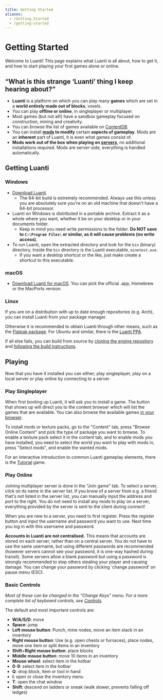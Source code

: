 ```yaml
---
title: Getting Started
aliases:
  - /Getting_Started
  - /getting-started
---
```


# Getting Started

Welcome to Luanti! This page explains what Luanti is all about, how to get it, and how to start playing your first games alone or online.

## “What is this strange ‘Luanti’ thing I keep hearing about?”

- **Luanti** is a platform on which you can play many **games** which are set in a **world entirely made out of blocks**, voxels.
- You can play **offline or online**, in singleplayer or multiplayer.
- Most games (but not all!) have a sandbox gameplay focused on construction, mining and creativity.
- You can browse the list of games available on [ContentDB](https://content.luanti.org/packages/?type=game).
- You can install **[mods](/for-players/mods/) to modify** certain **aspects of gameplay**. Mods are an **inherent** part of Luanti, it is even what games consist of.
- **Mods work out of the box when playing on [servers](/for-players/servers/)**, no additional installations required. Mods are server-side, everything is handled automatically.

## Getting Luanti

### Windows

- [Download Luanti](https://www.luanti.org/downloads/).
  - The 64-bit build is extremely recommended. Always use this unless you are absolutely sure you're on an old machine that doesn't have a 64-bit processor.
- Luanti on Windows is distributed in a portable archive. Extract it as a whole where you want, whether it be on your desktop or in your documents folder.
  - Keep in mind you need write permissions to the folder. **Do NOT save to `C:\Program Files\` or similar, as it will cause problems (no write access).**
- To run Luanti, open the extracted directory and look for the `bin` (binary) directory. Inside the `bin` directory is the Luanti executable, `minetest.exe`.
  - If you want a desktop shortcut or the like, just make create a shortcut to this executable.

### macOS

- [Download Luanti for macOS](http://www.luanti.org/downloads/). You can pick the official .app, Homebrew or the MacPorts version.

### Linux

If you are on a distribution with up to date enough repositories (e.g. Arch), you can install Luanti from your package manager.

Otherwise it is recommended to obtain Luanti through other means, such as the [Flatpak package](https://flathub.org/apps/details/net.minetest.Minetest). For Ubuntu and similar, there is the [Luanti PPA](https://launchpad.net/~minetestdevs/+archive/ubuntu/stable).

If all else fails, you can build from source by [cloning the engine repository](https://github.com/luanti-org/luanti) and [following the build instructions](https://github.com/luanti-org/luanti/blob/master/doc/compiling/linux.md).

## Playing

Now that you have it installed you can either; play singleplayer, play on a local server or play online by connecting to a server.

### Play Singleplayer

When first booting up Luanti, it will ask you to install a game. The button that shows up will direct you to the content browser which will list the games that are available. You can also browse the available games [in your browser](https://content.luanti.org/packages/?type=game).

To install mods or texture packs, go to the "Content" tab, press "Browse Online Content" and pick the type of package you want to browse. To enable a texture pack select it in the content tab, and to enable mods you have installed, you need to select the world you want to play with mods in, press "Select mods", and enable the wanted mods.

For an interactive introduction to common Luanti gameplay elements, there is the [Tutorial](https://content.luanti.org/packages/Wuzzy/tutorial/) game.

### Play Online

Joining multiplayer server is done in the "Join game" tab. To select a server, click on its name in the server list. If you know of a server from e.g. a friend that's not listed in the server list, you can manually input the address and port to the right. You do not need to install any mods to play on a server, everything provided by the server is sent to the client during connect!

When you are new to a server, you need to first register. Press the register button and input the username and password you want to use. Next time you log in with this username and password.

**Accounts in Luanti are not centralised.** This means that accounts are stored on each server, rather than on a central server. You do not have to use the same username, but using different passwords are recommended (however servers cannot see your password, it is one-way hashed during transit). Some servers allow a blank password but using a password is strongly recommended to stop others stealing your player and causing damage. You can change your password by clicking 'change password' on pause menu (ESC).

### Basic Controls

_Most of these can be changed in the “Change Keys” menu. For a more complete list of keyboard controls, see [Controls](/for-players/controls/)._

The default and most important controls are:

- **W/A/S/D**: move
- **Space**: jump
- **Left mouse button**: Punch, mine nodes, move an item stack in an inventory
- **Right mouse button**: Use (e.g. open chests or furnaces), place nodes, move one item or split items in an inventory
- **Shift**+**Right mouse button**: place blocks
- **Middle mouse button**: move 10 items in an inventory
- **Mouse wheel**: select item in the hotbar
- **0**-**9**: select item in the hotbar
- **Q**: drop block, item or tool in hand
- **I**: open or close the inventory menu
- **T**: open the chat window
- **Shift**: descend on ladders or sneak (walk slower, prevents falling off ledges)

